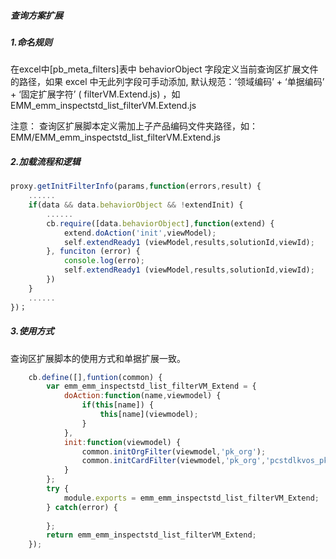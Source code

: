 ##### 查询方案扩展

##### 1.命名规则

在excel中[pb_meta_filters]表中 behaviorObject 字段定义当前查询区扩展文件的路径，如果 excel 中无此列字段可手动添加, 默认规范：‘领域编码’ + ‘单据编码’ + ‘固定扩展字符’ ( filterVM.Extend.js) ，如 EMM_emm_inspectstd_list_filterVM.Extend.js

注意： 查询区扩展脚本定义需加上子产品编码文件夹路径，如：EMM/EMM_emm_inspectstd_list_filterVM.Extend.js

##### 2.加载流程和逻辑

```js
proxy.getInitFilterInfo(params,function(errors,result) {
	......
	if(data && data.behaviorObject && !extendInit) {
		......
		cb.require([data.behaviorObject],function(extend) {
			extend.doAction('init',viewModel);
			self.extendReady1 (viewModel,results,solutionId,viewId);
		}, funciton (error) {
			console.log(erro);
			self.extendReady1 (viewModel,results,solutionId,viewId);
		})
	}
	......
})；

```

##### 3.使用方式

查询区扩展脚本的使用方式和单据扩展一致。

```js
	cb.define([],funtion(common) {
		var emm_emm_inspectstd_list_filterVM_Extend = {
			doAction:function(name,viewmodel) {
				if(this[name]) {
					this[name](viewmodel);
				}
			},
			init:function(viewmodel) {
				common.initOrgFilter(viewmodel,'pk_org');
				common.initCardFilter(viewmodel,'pk_org','pcstdlkvos_pk_equip');
			}
		};
		try {
			module.exports = emm_emm_inspectstd_list_filterVM_Extend;
		} catch(error) {
		
		};
		return emm_emm_inspectstd_list_filterVM_Extend;
	});
```